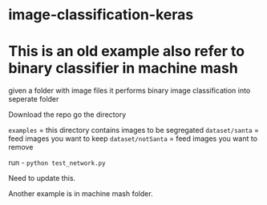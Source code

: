 # image-classification-keras

# This is an old example also refer to binary classifier in machine mash

given a folder with image files it performs binary image classification into seperate folder

Download the repo go the directory

`examples` = this directory contains images to be segregated
`dataset/santa` = feed images you want to keep
`dataset/notSanta` = feed images you want to remove

run - `python test_network.py`

Need to update this.

Another example is in machine mash folder.

